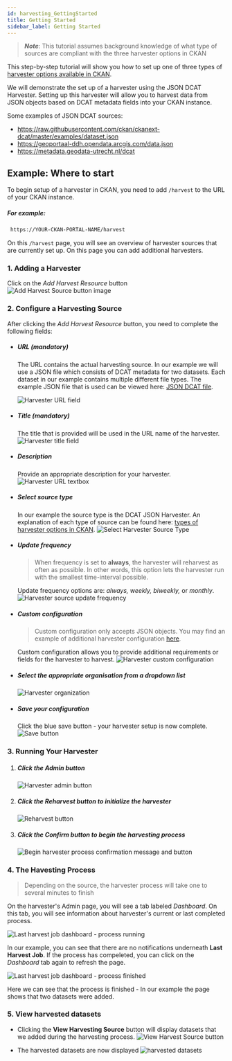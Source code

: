 ```yaml
---
id: harvesting_GettingStarted
title: Getting Started
sidebar_label: Getting Started
---
```

>***Note***: This tutorial assumes background knowledge of what type of sources are compliant with the three harvester options in CKAN

This step-by-step tutorial will show you how to set up one of three types of [harvester options available in CKAN](harvesting_Harvesting#types-of-harvesters). 

We will demonstrate the set up of a harvester using the JSON DCAT Harvester. Setting up this harvester will allow you to harvest data from JSON objects based on DCAT metadata fields into your CKAN instance. 

Some examples of JSON DCAT sources:

* https://raw.githubusercontent.com/ckan/ckanext-dcat/master/examples/dataset.json
* https://geoportaal-ddh.opendata.arcgis.com/data.json
* https://metadata.geodata-utrecht.nl/dcat

## Example: Where to start

To begin setup of a harvester in CKAN, you need to add `/harvest` to the URL of your CKAN instance. 

##### For example: 
```sh
 https://YOUR-CKAN-PORTAL-NAME/harvest
```

On this `/harvest` page, you will see an overview of harvester sources that are currently set up. On this page you can add additional harvesters.

### 1. Adding a Harvester
Click on the *Add Harvest Resource* button
![Add Harvest Source button image](assets/Dataplatform/Harvesting/Adding_harvest_source2.PNG)


### 2. Configure a Harvesting Source

After clicking the *Add Harvest Resource* button, you need to complete the following fields:

* ##### URL (mandatory)

    The URL contains the actual harvesting source. In our example we will use a JSON file which consists of DCAT metadata for two datasets. Each dataset in our example contains multiple different file types. The example JSON file that is used can be viewed here: [JSON DCAT file](assets/Dataplatform/Harvesting/Example_file.json).
    
    ![Harvester URL field](assets/Dataplatform/Harvesting/URL_field.PNG)


* ##### Title (mandatory)

    The title that is provided will be used in the URL name of the harvester.
    ![Harvester title field](assets/Dataplatform/Harvesting/Title.PNG)


* ##### Description

    Provide an appropriate description for your harvester.
    ![Harvester URL textbox](assets/Dataplatform/Harvesting/Description.PNG)


* ##### Select source type

    In our example the source type is the DCAT JSON Harvester. An explanation of each type of source can be found here: [types of harvester options in CKAN](harvesting_Harvesting#types-of-harvesters).
    ![Select Harvester Source Type](assets/Dataplatform/Harvesting/Source_type.PNG)


* ##### Update frequency
    > When frequency is set to **always**, the harvester will reharvest as often as possible. In other words, this option lets the harvester run with the smallest time-interval possible.

    Update frequency options are: *always, weekly, biweekly,* or *monthly*.
    ![Harvester source update frequency](assets/Dataplatform/Harvesting/Frequency.PNG)


* ##### Custom configuration
    >Custom configuration only accepts JSON objects. You may find an example of additional harvester configuration [here](assets/Dataplatform/Harvesting/example2.json).

    Custom configuration allows you to provide additional requirements or fields for the harvester to harvest.
    ![Harvester custom configuration](assets/Dataplatform/Harvesting/Config.PNG)



* ##### Select the appropriate organisation from a dropdown list

    ![Harvester organization](assets/Dataplatform/Harvesting/Organisation.PNG)

* ##### Save your configuration 

    Click the blue save button - your harvester setup is now complete.
    ![Save button](assets/Dataplatform/Harvesting/Save.PNG)


### 3. Running Your Harvester

1. ##### Click the Admin button

    ![Harvester admin button](assets/Dataplatform/Harvesting/Click_admin.PNG)

2. ##### Click the **Reharvest** button to initialize the harvester

    ![Reharvest button](assets/Dataplatform/Harvesting/Click_reharvest.PNG)

3. ##### Click the **Confirm** button to begin the harvesting process

    ![Begin harvester process confirmation message and button](assets/Dataplatform/Harvesting/Click_confirm.PNG)

### 4. The Havesting Process
> Depending on the source, the harvester process will take one to several minutes to finish

On the harvester's Admin page, you will see a tab labeled *Dashboard*. On this tab, you will see information about harvester's current or last completed process.

![Last harvest job dashboard - process running](assets/Dataplatform/Harvesting/Harvester_running.PNG)

In our example, you can see that there are no notifications underneath **Last Harvest Job**. If the process has compeleted, you can click on the *Dashboard* tab again to refresh the page. 

![Last harvest job dashboard - process finished](assets/Dataplatform/Harvesting/Harvester_done.PNG)

Here we can see that the process is finished - In our example the page shows that two datasets were added. 

### 5. View harvested datasets

* Clicking the **View Harvesting Source** button will display datasets that we added during the harvesting process.
    ![View Harvest Source button](assets/Dataplatform/Harvesting/Harvester_done.PNG)

* The harvested datasets are now displayed
    ![harvested datasets](assets/Dataplatform/Harvesting/Datasets.PNG)